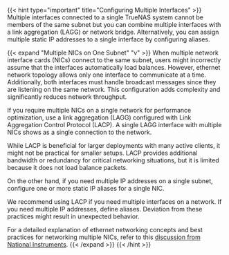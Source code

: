 &NewLine;

{{< hint type="important" title="Configuring Multiple Interfaces" >}}
Multiple interfaces connected to a single TrueNAS system cannot be members of the same subnet but you can combine multiple interfaces with a link aggregation (LAGG) or network bridge.
Alternatively, you can assign multiple static IP addresses to a single interface by configuring aliases.

{{< expand "Multiple NICs on One Subnet" "v" >}}
When multiple network interface cards (NICs) connect to the same subnet, users might incorrectly assume that the interfaces automatically load balances.
However, ethernet network topology allows only one interface to communicate at a time.
Additionally, both interfaces must handle broadcast messages since they are listening on the same network.
This configuration adds complexity and significantly reduces network throughput.

If you require multiple NICs on a single network for performance optimization, use a link aggregation (LAGG) configured with Link Aggregation Control Protocol (LACP).
A single LAGG interface with multiple NICs shows as a single connection to the network.

While LACP is beneficial for larger deployments with many active clients, it might not be practical for smaller setups.
LACP provides additional bandwidth or redundancy for critical networking situations, but it is limited because it does not load balance packets.

On the other hand, if you need multiple IP addresses on a single subnet, configure one or more static IP aliases for a single NIC.

We recommend using LACP if you need multiple interfaces on a network.
If you need multiple IP addresses, define aliases. Deviation from these practices might result in unexpected behavior.

For a detailed explanation of ethernet networking concepts and best practices for networking multiple NICs, refer to this [discussion from National Instruments](https://www.ni.com/en-us/support/documentation/supplemental/11/best-practices-for-using-multiple-network-interfaces--nics--with.html).
{{< /expand >}}
{{< /hint >}}